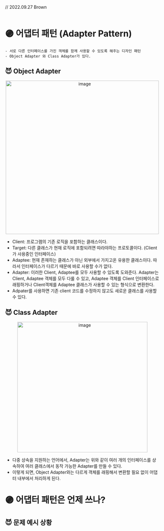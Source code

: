 // 2022.09.27 Brown
<br>
<br>

# 🟣 어댑터 패턴 (Adapter Pattern)

```
- 서로 다른 인터페이스를 가진 객체를 함께 사용할 수 있도록 해주는 디자인 패턴
- Object Adapter 와 Class Adapter가 있다.
```

## 😈 Object Adapter

<p align="center"><img width="500" alt="image" src="https://user-images.githubusercontent.com/96969693/192471410-32e8906e-3505-4355-9d1b-842c1af321e5.png"></p>

- Client: 프로그램의 기존 로직을 포함하는 클래스이다.
- Target: 다른 클래스가 현재 로직에 포함되려면 따라야하는 프로토콜이다. (Client가 사용중인 인터페이스)
- Adaptee: 현재 존재하는 클래스가 아닌 외부에서 가지고온 유용한 클래스이다. 따라서 인터페이스가 다르기 때문에 바로 사용할 수가 없다.
- Adapter: 이러한 Client, Adaptee를 모두 사용할 수 있도록 도와준다. Adapter는 Client, Adaptee 객체를 모두 다룰 수 있고, Adaptee 객체를 Client 인터페이스로 래핑하거나 Client객체를 Adaptee 클래스가 사용할 수 있는 형식으로 변환한다.
- Adpater를 사용하면 기존 client 코드를 수정하지 않고도 새로운 클래스를 사용할 수 있다.


## 😈 Class Adapter

<p align="center"><img width="425" alt="image" src="https://user-images.githubusercontent.com/96969693/192472323-6a5cd184-99bb-41a9-9646-a9b056d5480f.png"></p>

- 다중 상속을 지원하는 언어에서, Adapter는 위와 같이 여러 개의 인터페이스를 상속하여 여러 클래스에서 동작 가능한 Adapter를 만들 수 있다.
- 이렇게 되면, Object Adapter와는 다르게 객체를 래핑해서 변환할 필요 없이 어댑터 내부에서 처리하게 된다.


# 🟣 어댑터 패턴은 언제 쓰나?

## 😈 문제 예시 상황




